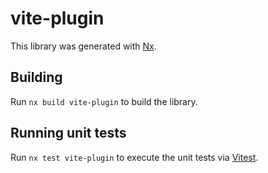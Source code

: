 # vite-plugin

This library was generated with [Nx](https://nx.dev).

## Building

Run `nx build vite-plugin` to build the library.

## Running unit tests

Run `nx test vite-plugin` to execute the unit tests via [Vitest](https://vitest.dev/).
